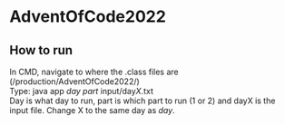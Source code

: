 # AdventOfCode2022

<h2>How to run</h2>
In CMD, navigate to where the .class files are (/production/AdventOfCode2022/) <br>
Type: java app <i>day part </i>input/day<i>X</i>.txt <br>
Day is what day to run, part is which part to run (1 or 2) and dayX is the input file. Change X to the same day as <i>day</i>.

